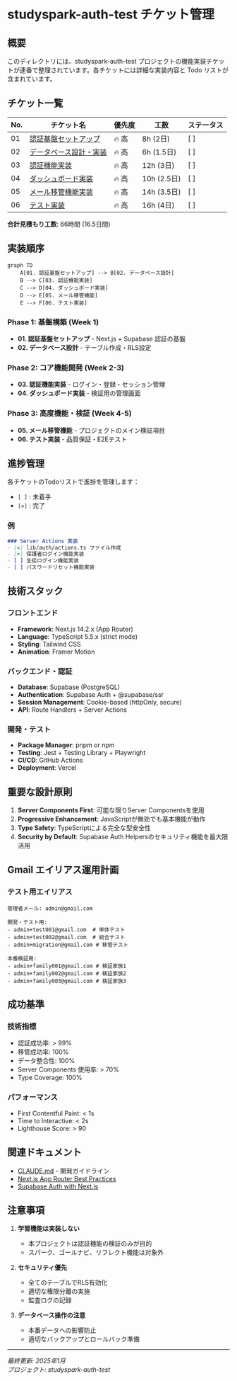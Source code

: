 # studyspark-auth-test チケット管理

## 概要
このディレクトリには、studyspark-auth-test プロジェクトの機能実装チケットが連番で整理されています。各チケットには詳細な実装内容と Todo リストが含まれています。

## チケット一覧

| No. | チケット名 | 優先度 | 工数 | ステータス |
|-----|-----------|--------|------|-----------|
| 01 | [認証基盤セットアップ](./01-authentication-setup.md) | 🔥 高 | 8h (2日) | [ ] |
| 02 | [データベース設計・実装](./02-database-design.md) | 🔥 高 | 6h (1.5日) | [ ] |
| 03 | [認証機能実装](./03-authentication-features.md) | 🔥 高 | 12h (3日) | [ ] |
| 04 | [ダッシュボード実装](./04-dashboard-implementation.md) | 🔥 高 | 10h (2.5日) | [ ] |
| 05 | [メール移管機能実装](./05-email-migration.md) | 🔥 高 | 14h (3.5日) | [ ] |
| 06 | [テスト実装](./06-testing-implementation.md) | 🔥 高 | 16h (4日) | [ ] |

**合計見積もり工数**: 66時間 (16.5日間)

## 実装順序

```mermaid
graph TD
    A[01. 認証基盤セットアップ] --> B[02. データベース設計]
    B --> C[03. 認証機能実装]
    C --> D[04. ダッシュボード実装]
    D --> E[05. メール移管機能]
    E --> F[06. テスト実装]
```

### Phase 1: 基盤構築 (Week 1)
- **01. 認証基盤セットアップ** - Next.js + Supabase 認証の基盤
- **02. データベース設計** - テーブル作成・RLS設定

### Phase 2: コア機能開発 (Week 2-3)
- **03. 認証機能実装** - ログイン・登録・セッション管理
- **04. ダッシュボード実装** - 検証用の管理画面

### Phase 3: 高度機能・検証 (Week 4-5)
- **05. メール移管機能** - プロジェクトのメイン検証項目
- **06. テスト実装** - 品質保証・E2Eテスト

## 進捗管理

各チケットのTodoリストで進捗を管理します：
- `[ ]` : 未着手
- `[×]` : 完了

### 例
```markdown
### Server Actions 実装
- [×] lib/auth/actions.ts ファイル作成
- [×] 保護者ログイン機能実装
- [ ] 生徒ログイン機能実装
- [ ] パスワードリセット機能実装
```

## 技術スタック

### フロントエンド
- **Framework**: Next.js 14.2.x (App Router)
- **Language**: TypeScript 5.5.x (strict mode)
- **Styling**: Tailwind CSS
- **Animation**: Framer Motion

### バックエンド・認証
- **Database**: Supabase (PostgreSQL)
- **Authentication**: Supabase Auth + @supabase/ssr
- **Session Management**: Cookie-based (httpOnly, secure)
- **API**: Route Handlers + Server Actions

### 開発・テスト
- **Package Manager**: pnpm or npm
- **Testing**: Jest + Testing Library + Playwright
- **CI/CD**: GitHub Actions
- **Deployment**: Vercel

## 重要な設計原則

1. **Server Components First**: 可能な限りServer Componentsを使用
2. **Progressive Enhancement**: JavaScriptが無効でも基本機能が動作
3. **Type Safety**: TypeScriptによる完全な型安全性
4. **Security by Default**: Supabase Auth Helpersのセキュリティ機能を最大限活用

## Gmail エイリアス運用計画

### テスト用エイリアス
```
管理者メール: admin@gmail.com

開発・テスト用:
- admin+test001@gmail.com  # 単体テスト
- admin+test002@gmail.com  # 統合テスト
- admin+migration@gmail.com # 移管テスト

本番検証用:
- admin+family001@gmail.com # 検証家族1
- admin+family002@gmail.com # 検証家族2
- admin+family003@gmail.com # 検証家族3
```

## 成功基準

### 技術指標
- 認証成功率: > 99%
- 移管成功率: 100%
- データ整合性: 100%
- Server Components 使用率: > 70%
- Type Coverage: 100%

### パフォーマンス
- First Contentful Paint: < 1s
- Time to Interactive: < 2s
- Lighthouse Score: > 90

## 関連ドキュメント

- [CLAUDE.md](../CLAUDE.md) - 開発ガイドライン
- [Next.js App Router Best Practices](https://nextjs.org/docs/app)
- [Supabase Auth with Next.js](https://supabase.com/docs/guides/auth/auth-helpers/nextjs)

## 注意事項

1. **学習機能は実装しない**
   - 本プロジェクトは認証機能の検証のみが目的
   - スパーク、ゴールナビ、リフレクト機能は対象外

2. **セキュリティ優先**
   - 全てのテーブルでRLS有効化
   - 適切な権限分離の実施
   - 監査ログの記録

3. **データベース操作の注意**
   - 本番データへの影響防止
   - 適切なバックアップとロールバック準備

---

*最終更新: 2025年1月*  
*プロジェクト: studyspark-auth-test*